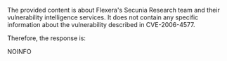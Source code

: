 The provided content is about Flexera's Secunia Research team and their vulnerability intelligence services. It does not contain any specific information about the vulnerability described in CVE-2006-4577.

Therefore, the response is:

NOINFO